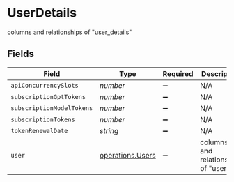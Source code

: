 # UserDetails

columns and relationships of "user_details"


## Fields

| Field                                                | Type                                                 | Required                                             | Description                                          |
| ---------------------------------------------------- | ---------------------------------------------------- | ---------------------------------------------------- | ---------------------------------------------------- |
| `apiConcurrencySlots`                                | *number*                                             | :heavy_minus_sign:                                   | N/A                                                  |
| `subscriptionGptTokens`                              | *number*                                             | :heavy_minus_sign:                                   | N/A                                                  |
| `subscriptionModelTokens`                            | *number*                                             | :heavy_minus_sign:                                   | N/A                                                  |
| `subscriptionTokens`                                 | *number*                                             | :heavy_minus_sign:                                   | N/A                                                  |
| `tokenRenewalDate`                                   | *string*                                             | :heavy_minus_sign:                                   | N/A                                                  |
| `user`                                               | [operations.Users](../../models/operations/users.md) | :heavy_minus_sign:                                   | columns and relationships of "users"                 |